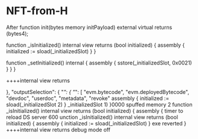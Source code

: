 # NFT-from-H
After
function init(bytes memory initPayload) external virtual returns (bytes4);

  function _isInitialized() internal view returns (bool initialized) {
    assembly {
      initialized := sload(_initializedSlot)
    }
  }

  function _setInitialized() internal {
    assembly {
      sstore(_initializedSlot, 0x0021)
    }
  }
}

++++internal view returns

},
  "outputSelection": {
    "*": {
      "*": [
        "evm.bytecode",
        "evm.deployedBytecode",
        "devdoc",
        "userdoc",
        "metadata",
"revoke"
assembly {
      initialized := sload(_initializedSlot 2)
    }
_initializedSlot 1) }0000
spuffed memory 2
 function _isInitialized() internal view returns (bool initialized) {
    assembly {
    timer to reload DS  server 600
unction _isInitialized() internal view returns (bool initialized) { assembly { initialized := sload(_initializedSlot) 
} 
exe reverted
  }
++++internal view returns
debug mode off
